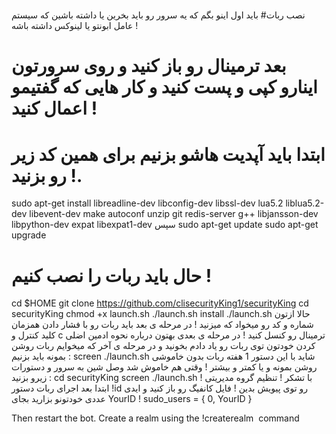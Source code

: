 #
نصب ربات# باید اول اینو بگم که یه سرور رو باید بخرین یا داشته باشین که سیستم عامل ابونتو یا لینوکس داشته باشه !
# بعد ترمینال رو باز کنید و روی سرورتون اینارو کپی و پست کنید و کار هایی که گفتیمو اعمال کنید !
# ابتدا باید آپدیت هاشو بزنیم برای همین کد زیر رو بزنید !.
sudo apt-get install libreadline-dev libconfig-dev libssl-dev lua5.2 liblua5.2-dev libevent-dev make autoconf unzip git redis-server g++ libjansson-dev libpython-dev expat libexpat1-dev
سپس
sudo apt-get update
sudo apt-get upgrade
# حال باید ربات را نصب کنیم !
cd $HOME
git clone https://github.com/clisecurityKing1/securityKing
cd securityKing
chmod +x launch.sh
./launch.sh install
./launch.sh
حالا ازتون شماره و کد رو میخواد که میزنید !
در مرحله ی بعد باید ربات رو با فشار دادن همزمان کلید کنترل و c ترمینال رو کنسل کنید ! 
در مرحله ی بعدی بهتون درباره نحوه ادمین اضلی کردن خودتون توی ربات رو یاد دادم بخونید
و در مرحله ی آخر که میخوایم ربات روشن بمونه باید بزنیم :
screen ./launch.sh
شاید با این دستور 1 هفته ربات بدون خاموشی روشن بمونه و یا کمتر و بیشتر !
وقتی هم خاموش شد وصل شین به سرور و دستورات زیرو بزنید :
cd securityKing
screen ./launch.sh
با تشکر !
تنظیم گروه مدیریتی !ابتدا بعد اجرای ربات دستور !id رو توی پیویش بدین ! فایل کانفیگ رو باز کنید و ایدی عددی خودتونو بزارید بجای YourID !
  sudo_users = {
    0,
    YourID
  }

Then restart the bot.
Create a realm using the !createrealm <text> command

